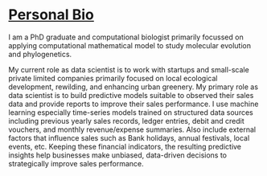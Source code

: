 # [Personal Bio](https://github.com/Muthubioinfo/muthubio)

I am a PhD graduate and computational biologist primarily focussed on applying computational mathematical model to study molecular evolution and phylogenetics. 

My current role as data scientist is to work with startups and small-scale private limited companies primarily focused on local ecological development, rewilding, and enhancing urban greenery. My primary role as data scientist is to build predictive models suitable to observed their sales data and provide reports to improve their sales performance. I use machine learning especially time-series models trained on structured data sources including previous yearly sales records, ledger entries, debit and credit vouchers, and monthly revenue/expense summaries. Also include external factors that influence sales such as Bank holidays, annual festivals, local events, etc. Keeping these financial indicators, the resulting predictive insights help businesses make unbiased, data-driven decisions to strategically improve sales performance.
